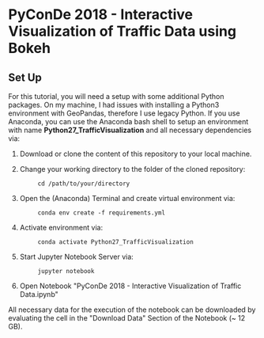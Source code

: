 # PyConDe 2018 - Interactive Visualization of Traffic Data using Bokeh

## Set Up
For this tutorial, you will need a setup with some additional Python packages. On my machine, I had issues with installing a Python3 environment with GeoPandas, therefore I use legacy Python. If you use Anaconda, you can use the Anaconda bash shell to setup an environment with name **Python27_TrafficVisualization** and all necessary dependencies via:

1. Download or clone the content of this repository to your local machine.

2. Change your working directory to the folder of the cloned repository:

            cd /path/to/your/directory

3. Open the (Anaconda) Terminal and create virtual environment via:

            conda env create -f requirements.yml

4. Activate environment via:
    
            conda activate Python27_TrafficVisualization
    
5. Start Jupyter Notebook Server via:

            jupyter notebook
			
6. Open Notebook "PyConDe 2018 - Interactive Visualization of Traffic Data.ipynb"


All necessary data for the execution of the notebook can be downloaded by evaluating the cell in the "Download Data" Section of the Notebook (~ 12 GB).
                    
                    
                   
                   

